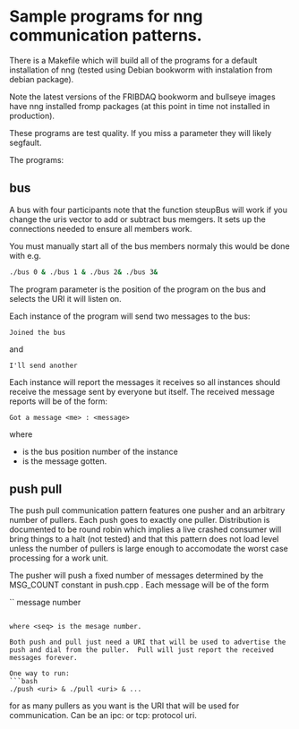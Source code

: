 # Sample programs for nng communication patterns.

There is a Makefile which will build all of the programs for 
a default installation of nng (tested using Debian bookworm with instalation
from debian package).

Note the latest versions of the FRIBDAQ bookworm and bullseye images have nng installed fromp packages (at this point in time not installed in production).

These programs are test quality.  If you miss a parameter they will likely segfault.

The programs:

## bus

A bus with four participants note that the function steupBus will work 
if you change the uris vector to add or subtract bus memgers.  It sets up the connections needed to ensure all members work.

You must manually start all of the bus members normaly this would be done with
e.g.

```bash
./bus 0 & ./bus 1 & ./bus 2& ./bus 3&
```

The program parameter is the position of the program on the bus and selects the URI it will listen on.

Each instance of the program will send two messages to the bus:

```
Joined the bus
```

and

```
I'll send another
```

Each instance will report the messages it receives so all instances should receive the message sent by everyone but itself.  The received message reports will be of the form:

```
Got a message <me> : <message>
```

where
*  <me> is the bus position number of the instance
*  <message> is the message gotten.

## push pull

The push pull communication pattern features one pusher and an arbitrary number of pullers.  Each push goes to exactly one puller.  Distribution is documented to be round robin which implies a live crashed consumer will bring things to a halt (not tested) and that this pattern does not load level unless the number of pullers is large enough to accomodate the worst case processing for a work unit.


The pusher will push a fixed number of messages determined by the MSG_COUNT constant in push.cpp .  Each message will be of the form

``
message number <seq>
```

where <seq> is the mesage number.

Both push and pull just need a URI that will be used to advertise the push and dial from the puller.  Pull will just report the received messages forever.

One way to run:
```bash
./push <uri> & ./pull <uri> & ... 
```
for as many pullers as you want <uri> is the URI that will be used for communication.  Can be an ipc: or tcp: protocol uri.